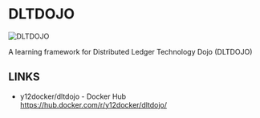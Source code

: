 # DLTDOJO

![DLTDOJO](dltdojo.png "DLTDOJO")

A learning framework for Distributed Ledger Technology Dojo (DLTDOJO)

## LINKS

* y12docker/dltdojo - Docker Hub https://hub.docker.com/r/y12docker/dltdojo/
